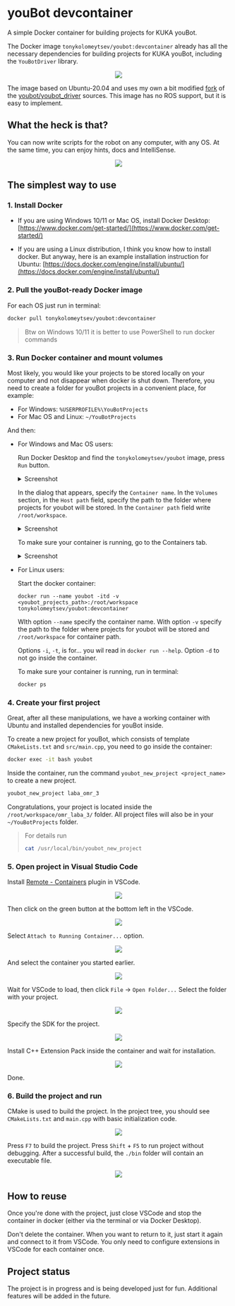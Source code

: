 # youBot devcontainer

A simple Docker container for building projects for KUKA youBot. 

The Docker image `tonykolomeytsev/youbot:devcontainer` already has all the necessary dependencies for building projects for KUKA youBot, including the `YouBotDriver` library.

<p align="center">
    <img src="https://github.com/tonykolomeytsev/youbot_devcontainer/raw/master/media/robot.png">
</p>

The image based on Ubuntu-20.04 and uses my own a bit modified [fork](https://github.com/tonykolomeytsev/youbot_driver) of the [youbot/youbot_driver](https://github.com/youbot/youbot_driver) sources. This image has no ROS support, but it is easy to implement.

## What the heck is that?

You can now write scripts for the robot on any computer, with any OS. At the same time, you can enjoy hints, docs and IntelliSense.

<p align="center">
    <img src="https://github.com/tonykolomeytsev/youbot_devcontainer/raw/master/media/demo.gif">
</p>

## The simplest way to use

### 1. Install Docker

- If you are using Windows 10/11 or Mac OS, install Docker Desktop:
    [https://www.docker.com/get-started/](https://www.docker.com/get-started/)

- If you are using a Linux distribution, I think you know how to install docker. But anyway, here is an example installation instruction for Ubuntu: [https://docs.docker.com/engine/install/ubuntu/](https://docs.docker.com/engine/install/ubuntu/)

### 2. Pull the youBot-ready Docker image

For each OS just run in terminal:

```bash
docker pull tonykolomeytsev/youbot:devcontainer
```

> Btw on Windows 10/11 it is better to use PowerShell to run docker commands

### 3. Run Docker container and mount volumes

Most likely, you would like your projects to be stored locally on your computer and not disappear when docker is shut down. Therefore, you need to create a folder for youBot projects in a convenient place, for example:
- For Windows: `%USERPROFILE%\YouBotProjects`
- For Mac OS and Linux: `~/YouBotProjects`

And then:
- For Windows and Mac OS users:
    
    Run Docker Desktop and find the `tonykolomeytsev/youbot` image, press `Run` button.
    <details>
    <summary>Screenshot</summary>

    ![Docker Desktop Images Tab](https://github.com/tonykolomeytsev/youbot_devcontainer/raw/master/media/screenshot1.png)

    </details>

    In the dialog that appears, specify the `Container name`. In the `Volumes` section, in the `Host path` field, specify the path to the folder where projects for youbot will be stored. In the `Container path` field write `/root/workspace`.

    <details>
    <summary>Screenshot</summary>

    ![Docker Desktop Images Tab](https://github.com/tonykolomeytsev/youbot_devcontainer/raw/master/media/screenshot2.png)
    
    </details>

    To make sure your container is running, go to the Containers tab.

    <details>
    <summary>Screenshot</summary>

    ![Docker Desktop Images Tab](https://github.com/tonykolomeytsev/youbot_devcontainer/raw/master/media/screenshot3.png)
    
    </details>

- For Linux users:

    Start the docker container:
    ```
    docker run --name youbot -itd -v <youbot_projects_path>:/root/workspace tonykolomeytsev/youbot:devcontainer
    ```

    WIth option `--name` specify the container name. With option `-v` specify the path to the folder where projects for youbot will be stored and `/root/workspace` for container path. 
    
    Options `-i`, `-t`, is for... you wil read in `docker run --help`. Option `-d` to not go inside the container.

    To make sure your container is running, run in terminal:

    ```bash
    docker ps
    ```

### 4. Create your first project

Great, after all these manipulations, we have a working container with Ubuntu and installed dependencies for youBot inside.

To create a new project for youBot, which consists of template `CMakeLists.txt` and `src/main.cpp`, you need to go inside the container:

```bash
docker exec -it bash youbot
```

Inside the container, run the command `youbot_new_project <project_name>` to create a new project.

```bash
youbot_new_project laba_omr_3
```

Congratulations, your project is located inside the `/root/workspace/omr_laba_3/` folder. All project files will also be in your `~/YouBotProjects` folder.

> For details run 
> ```bash
> cat /usr/local/bin/youbot_new_project
> ```

### 5. Open project in Visual Studio Code

Install [Remote - Containers](https://marketplace.visualstudio.com/items?itemName=ms-vscode-remote.remote-containers) plugin in VSCode.

<p align="center">
    <img src="https://github.com/tonykolomeytsev/youbot_devcontainer/raw/master/media/screenshot4.png">
</p>

Then click on the green button at the bottom left in the VSCode.

<p align="center">
    <img src="https://github.com/tonykolomeytsev/youbot_devcontainer/raw/master/media/screenshot5.png">
</p>

Select `Attach to Running Container...` option.

<p align="center">
    <img src="https://github.com/tonykolomeytsev/youbot_devcontainer/raw/master/media/screenshot6.png">
</p>

And select the container you started earlier.

<p align="center">
    <img src="https://github.com/tonykolomeytsev/youbot_devcontainer/raw/master/media/screenshot7.png">
</p>

Wait for VSCode to load, then click `File` -> `Open Folder...` Select the folder with your project.

<p align="center">
    <img src="https://github.com/tonykolomeytsev/youbot_devcontainer/raw/master/media/screenshot8.png">
</p>

Specify the SDK for the project.

<p align="center">
    <img src="https://github.com/tonykolomeytsev/youbot_devcontainer/raw/master/media/screenshot9.png">
</p>

Install C++ Extension Pack inside the container and wait for installation.

<p align="center">
    <img src="https://github.com/tonykolomeytsev/youbot_devcontainer/raw/master/media/screenshot10.png">
</p>

Done.

### 6. Build the project and run

CMake is used to build the project. In the project tree, you should see `CMakeLists.txt` and `main.cpp` with basic initialization code.

<p align="center">
    <img src="https://github.com/tonykolomeytsev/youbot_devcontainer/raw/master/media/screenshot11.png">
</p>

Press `F7` to build the project. Press `Shift` + `F5` to run project without debugging. After a successful build, the `./bin` folder will contain an executable file.

<p align="center">
    <img src="https://github.com/tonykolomeytsev/youbot_devcontainer/raw/master/media/screenshot12.png">
</p>

## How to reuse

Once you're done with the project, just close VSCode and stop the container in docker (either via the terminal or via Docker Desktop). 

Don't delete the container. When you want to return to it, just start it again and connect to it from VSCode. You only need to configure extensions in VSCode for each container once.

## Project status

The project is in progress and is being developed just for fun. Additional features will be added in the future.
